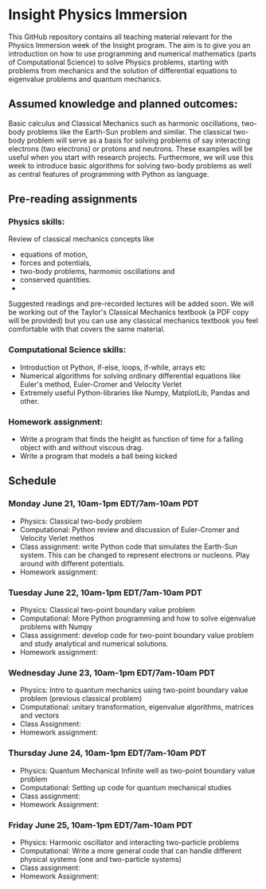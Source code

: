 # Insight Physics Immersion 
This GitHub repository contains all teaching material relevant for the Physics Immersion week of the Insight program.  The aim is to give you an introduction on how to use programming and numerical mathematics (parts of Computational Science) to solve Physics problems, starting with problems from mechanics and the solution of differential equations to eigenvalue problems and quantum mechanics.  

## Assumed knowledge and planned outcomes:
Basic calculus and Classical Mechanics such as harmonic oscillations, two-body problems like the Earth-Sun problem and similar. The classical two-body problem will serve as a basis for solving problems of say interacting electrons (two electrons) or protons and neutrons. These examples will be useful when you start with research projects.  Furthermore, we will use this week to introduce basic algorithms for solving two-body problems as well as central features of programming with Python as language. 

## Pre-reading assignments 
### Physics skills: 
Review of classical mechanics concepts like 
- equations of motion, 
- forces and potentials, 
- two-body problems, harmomic oscillations and 
- conserved quantities.
- 
Suggested readings and pre-recorded lectures will be added soon.  We will be working out of the Taylor's Classical Mechanics textbook (a PDF copy will be provided) but you can use any classical mechanics textbook you feel comfortable with that covers the same material.

### Computational Science skills:
- Introduction ot Python, if-else, loops, if-while, arrays etc
- Numerical algorithms for solving ordinary differential equations like Euler's method, Euler-Cromer and Velocity Verlet
- Extremely useful Python-libraries like Numpy, MatplotLib, Pandas and other.
### Homework assignment:
- Write a program that finds the height as function of time for a falling object with and without viscous drag.
- Write a program that models a ball being kicked

## Schedule
### Monday June 21, 10am-1pm EDT/7am-10am PDT
- Physics: Classical two-body problem
- Computational: Python review and discussion of Euler-Cromer and Velocity Verlet methos
- Class assignment: write Python code that simulates the Earth-Sun system. This can be changed to represent electrons or nucleons. Play around with different potentials.
- Homework assignment:

### Tuesday June 22, 10am-1pm EDT/7am-10am PDT
- Physics: Classical two-point boundary value problem
- Computational: More Python programming and how to solve eigenvalue problems with Numpy
- Class assignment: develop code for two-point boundary value problem and study analytical and numerical solutions.
- Homework assignment:

### Wednesday June 23, 10am-1pm EDT/7am-10am PDT
- Physics: Intro to quantum mechanics using two-point boundary value problem (previous classical problem)
- Computational: unitary transformation, eigenvalue algorithms, matrices and vectors
- Class Assignment: 
- Homework assignment:
### Thursday June 24, 10am-1pm EDT/7am-10am PDT
- Physics: Quantum Mechanical Infinite well as two-point boundary value problem 
- Computational: Setting up code for quantum mechanical studies
- Class assignment:
- Homework Assignment:

### Friday June 25, 10am-1pm EDT/7am-10am PDT
- Physics: Harmonic oscillator and interacting two-particle problems
- Computational: Write a more general code that can handle different physical systems (one and two-particle systems)
- Class assignment:
- Homework Assignment:

